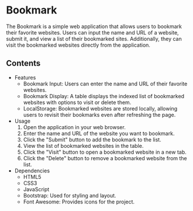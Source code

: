 
<h1>Bookmark</h1>
<p>The Bookmark is a simple web application that allows users to bookmark their favorite websites. Users can input the name and URL of a website, submit it, and view a list of their bookmarked sites. Additionally, they can visit the bookmarked websites directly from the application.</p>

<h2>Contents</h2>
<ul>
  <li>Features
  <ul>
    <li>Bookmark Input: Users can enter the name and URL of their favorite websites.</li>
    <li>Bookmark Display: A table displays the indexed list of bookmarked websites with options to visit or delete them.</li>
    <li>LocalStorage: Bookmarked websites are stored locally, allowing users to revisit their bookmarks even after refreshing the page.</li>
  </ul>
  </li>
  <li>Usage
    <ol>
    <li>Open the application in your web browser.</li>
    <li>Enter the name and URL of the website you want to bookmark.</li>
    <li>Click the "Submit" button to add the bookmark to the list.</li>
    <li>View the list of bookmarked websites in the table.</li>
    <li>Click the "Visit" button to open a bookmarked website in a new tab.</li>
    <li>Click the "Delete" button to remove a bookmarked website from the list.</li>
  </ol>
  </li>
  <li>Dependencies
  <ul>
    <li>HTML5</li>
    <li>CSS3</li>
    <li>JavaScript</li>
    <li>Bootstrap: Used for styling and layout.</li>
    <li>Font Awesome: Provides icons for the project.</li>
  </ul>
  </li>
</ul>
